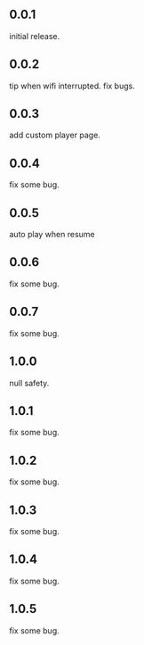 ## 0.0.1
initial release.
## 0.0.2
tip when wifi interrupted. fix bugs.
## 0.0.3
add custom player page.
## 0.0.4
fix some bug.
## 0.0.5
auto play when resume
## 0.0.6
fix some bug.
## 0.0.7
fix some bug.
## 1.0.0
null safety.
## 1.0.1
fix some bug.
## 1.0.2
fix some bug.
## 1.0.3
fix some bug.
## 1.0.4
fix some bug.
## 1.0.5
fix some bug.